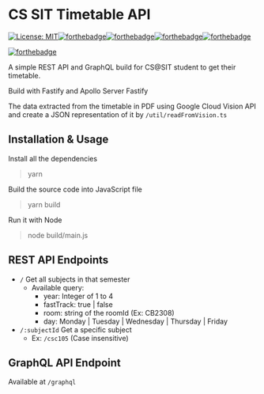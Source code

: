 # CS SIT Timetable API

[![License: MIT](https://img.shields.io/badge/License-MIT-yellow.svg)](https://opensource.org/licenses/MIT)[![forthebadge](https://forthebadge.com/images/badges/0-percent-optimized.svg)](https://forthebadge.com)[![forthebadge](https://forthebadge.com/images/badges/made-with-typescript.svg)](https://forthebadge.com)[![forthebadge](https://forthebadge.com/images/badges/contains-technical-debt.svg)](https://forthebadge.com)[![forthebadge](https://forthebadge.com/images/badges/contains-tasty-spaghetti-code.svg)](https://forthebadge.com)


[![forthebadge](https://forthebadge.com/images/badges/you-didnt-ask-for-this.svg)](https://forthebadge.com)


A simple REST API and GraphQL build for CS@SIT student to get their timetable.

Build with Fastify and Apollo Server Fastify

The data extracted from the timetable in PDF using Google Cloud Vision API and create a JSON representation of it by `/util/readFromVision.ts`

## Installation & Usage

Install all the dependencies

> yarn 

Build the source code into JavaScript file

> yarn build

Run it with Node

> node build/main.js

## REST API Endpoints

- `/` Get all subjects in that semester
  - Available query: 
    - year: Integer of 1 to 4
    - fastTrack: true | false
    - room: string of the roomId (Ex: CB2308)
    - day: Monday | Tuesday | Wednesday | Thursday | Friday
- `/:subjectId` Get a specific subject
  - Ex: `/csc105`  (Case insensitive)

## GraphQL API Endpoint

Available at `/graphql`

